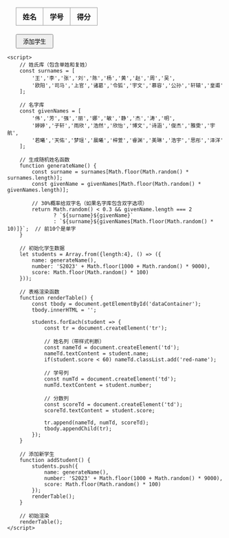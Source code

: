 <!DOCTYPE html>
<html>
<head>
    <title>学生成绩管理系统</title>
    <style>
        .red-name { color: red; }
        table { border-collapse: collapse; margin: 20px; }
        td, th { border: 1px solid #999; padding: 8px 15px; }
        button { margin-left: 20px; padding: 5px 15px; }
    </style>
</head>
<body>
    <table>
        <thead>
            <tr>
                <th>姓名</th>
                <th>学号</th>
                <th>得分</th>
            </tr>
        </thead>
        <tbody id="dataContainer"></tbody>
    </table>
    <button onclick="addStudent()">添加学生</button>

    <script>
        // 姓氏库（包含单姓和复姓）
        const surnames = [
            '王','李','张','刘','陈','杨','黄','赵','周','吴',
            '欧阳','司马','上官','诸葛','令狐','宇文','慕容','公孙','轩辕','皇甫'
        ];

        // 名字库
        const givenNames = [
            '伟','芳','强','丽','娜','敏','静','杰','涛','明',
            '婷婷','子轩','雨欣','浩然','欣怡','博文','诗涵','俊杰','雅雯','宇航',
            '若曦','天佑','梦瑶','晨曦','梓萱','睿渊','美琳','浩宇','思彤','泽洋'
        ];

        // 生成随机姓名函数
        function generateName() {
            const surname = surnames[Math.floor(Math.random() * surnames.length)];
            const givenName = givenNames[Math.floor(Math.random() * givenNames.length)];
            
            // 30%概率给双字名（如果名字库包含双字选项）
            return Math.random() < 0.3 && givenName.length === 2 
                   ? `${surname}${givenName}`
                   : `${surname}${givenNames[Math.floor(Math.random() * 10)]}`;  // 前10个是单字
        }

        // 初始化学生数据
        let students = Array.from({length:4}, () => ({
            name: generateName(),
            number: 'S2023' + Math.floor(1000 + Math.random() * 9000),
            score: Math.floor(Math.random() * 100)
        }));

        // 表格渲染函数
        function renderTable() {
            const tbody = document.getElementById('dataContainer');
            tbody.innerHTML = '';

            students.forEach(student => {
                const tr = document.createElement('tr');
                
                // 姓名列（带样式判断）
                const nameTd = document.createElement('td');
                nameTd.textContent = student.name;
                if(student.score < 60) nameTd.classList.add('red-name');
                
                // 学号列
                const numTd = document.createElement('td');
                numTd.textContent = student.number;
                
                // 分数列
                const scoreTd = document.createElement('td');
                scoreTd.textContent = student.score;

                tr.append(nameTd, numTd, scoreTd);
                tbody.appendChild(tr);
            });
        }

        // 添加新学生
        function addStudent() {
            students.push({
                name: generateName(),
                number: 'S2023' + Math.floor(1000 + Math.random() * 9000),
                score: Math.floor(Math.random() * 100)
            });
            renderTable();
        }

        // 初始渲染
        renderTable();
    </script>
</body>
</html>
